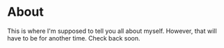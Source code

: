 # About

This is where I'm supposed to tell you all about myself. However, that will have to be for another time. Check back soon.
